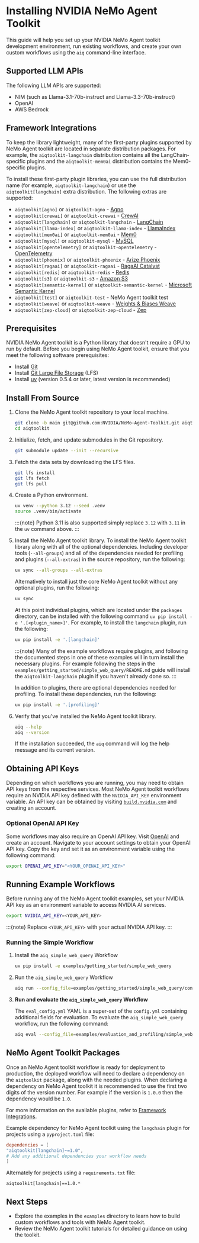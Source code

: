 <!--
SPDX-FileCopyrightText: Copyright (c) 2025, NVIDIA CORPORATION & AFFILIATES. All rights reserved.
SPDX-License-Identifier: Apache-2.0

Licensed under the Apache License, Version 2.0 (the "License");
you may not use this file except in compliance with the License.
You may obtain a copy of the License at

http://www.apache.org/licenses/LICENSE-2.0

Unless required by applicable law or agreed to in writing, software
distributed under the License is distributed on an "AS IS" BASIS,
WITHOUT WARRANTIES OR CONDITIONS OF ANY KIND, either express or implied.
See the License for the specific language governing permissions and
limitations under the License.
-->

# Installing NVIDIA NeMo Agent Toolkit

This guide will help you set up your NVIDIA NeMo Agent toolkit development environment, run existing workflows, and create your own custom workflows using the `aiq` command-line interface.

## Supported LLM APIs

The following LLM APIs are supported:

- NIM (such as Llama-3.1-70b-instruct and Llama-3.3-70b-instruct)
- OpenAI
- AWS Bedrock

## Framework Integrations

To keep the library lightweight, many of the first-party plugins supported by NeMo Agent toolkit are located in separate distribution packages. For example, the `aiqtoolkit-langchain` distribution contains all the LangChain-specific plugins and the `aiqtoolkit-mem0ai` distribution contains the Mem0-specific plugins.

To install these first-party plugin libraries, you can use the full distribution name (for example, `aiqtoolkit-langchain`) or use the `aiqtoolkit[langchain]` extra distribution. The following extras are supported:

- `aiqtoolkit[agno]` or `aiqtoolkit-agno` - [Agno](https://agno.com/)
- `aiqtoolkit[crewai]` or `aiqtoolkit-crewai` - [CrewAI](https://www.crewai.com/)
- `aiqtoolkit[langchain]` or `aiqtoolkit-langchain` - [LangChain](https://www.langchain.com/)
- `aiqtoolkit[llama-index]` or `aiqtoolkit-llama-index` - [LlamaIndex](https://www.llamaindex.ai/)
- `aiqtoolkit[mem0ai]` or `aiqtoolkit-mem0ai` - [Mem0](https://mem0.ai/)
- `aiqtoolkit[mysql]` or `aiqtoolkit-mysql` - [MySQL](https://www.mysql.com/)
- `aiqtoolkit[opentelemetry]` or `aiqtoolkit-opentelemetry` - [OpenTelemetry](https://opentelemetry.io/)
- `aiqtoolkit[phoenix]` or `aiqtoolkit-phoenix` - [Arize Phoenix](https://arize.com/docs/phoenix)
- `aiqtoolkit[ragaai]` or `aiqtoolkit-ragaai` - [RagaAI Catalyst](https://raga.ai/)
- `aiqtoolkit[redis]` or `aiqtoolkit-redis` - [Redis](https://redis.io/)
- `aiqtoolkit[s3]` or `aiqtoolkit-s3` - [Amazon S3](https://aws.amazon.com/s3/)
- `aiqtoolkit[semantic-kernel]` or `aiqtoolkit-semantic-kernel` - [Microsoft Semantic Kernel](https://learn.microsoft.com/en-us/semantic-kernel/)
- `aiqtoolkit[test]` or `aiqtoolkit-test` - NeMo Agent toolkit test
- `aiqtoolkit[weave]` or `aiqtoolkit-weave` - [Weights & Biases Weave](https://weave-docs.wandb.ai)
- `aiqtoolkit[zep-cloud]` or `aiqtoolkit-zep-cloud` - [Zep](https://www.getzep.com/)


## Prerequisites

NVIDIA NeMo Agent toolkit is a Python library that doesn't require a GPU to run by default. Before you begin using NeMo Agent toolkit, ensure that you meet the following software prerequisites:

- Install [Git](https://git-scm.com/)
- Install [Git Large File Storage](https://git-lfs.github.com/) (LFS)
- Install [uv](https://docs.astral.sh/uv/getting-started/installation/) (version 0.5.4 or later, latest version is recommended)

## Install From Source

1. Clone the NeMo Agent toolkit repository to your local machine.
    ```bash
    git clone -b main git@github.com:NVIDIA/NeMo-Agent-Toolkit.git aiqtoolkit
    cd aiqtoolkit
    ```

1. Initialize, fetch, and update submodules in the Git repository.
    ```bash
    git submodule update --init --recursive
    ```

1. Fetch the data sets by downloading the LFS files.
    ```bash
    git lfs install
    git lfs fetch
    git lfs pull
    ```

1. Create a Python environment.
    ```bash
    uv venv --python 3.12 --seed .venv
    source .venv/bin/activate
    ```
    :::{note}
    Python 3.11 is also supported simply replace `3.12` with `3.11` in the `uv` command above.
    :::

1. Install the NeMo Agent toolkit library.
    To install the NeMo Agent toolkit library along with all of the optional dependencies. Including developer tools (`--all-groups`) and all of the dependencies needed for profiling and plugins (`--all-extras`) in the source repository, run the following:
    ```bash
    uv sync --all-groups --all-extras
    ```

    Alternatively to install just the core NeMo Agent toolkit without any optional plugins, run the following:
    ```bash
    uv sync
    ```

    At this point individual plugins, which are located under the `packages` directory, can be installed with the following command `uv pip install -e '.[<plugin_name>]'`.
    For example, to install the `langchain` plugin, run the following:
    ```bash
    uv pip install -e '.[langchain]'
    ```

    :::{note}
    Many of the example workflows require plugins, and following the documented steps in one of these examples will in turn install the necessary plugins. For example following the steps in the `examples/getting_started/simple_web_query/README.md` guide will install the `aiqtoolkit-langchain` plugin if you haven't already done so.
    :::

    In addition to plugins, there are optional dependencies needed for profiling. To install these dependencies, run the following:
    ```bash
    uv pip install -e '.[profiling]'
    ```
1. Verify that you've installed the NeMo Agent toolkit library.

     ```bash
     aiq --help
     aiq --version
     ```

     If the installation succeeded, the `aiq` command will log the help message and its current version.


## Obtaining API Keys
Depending on which workflows you are running, you may need to obtain API keys from the respective services. Most NeMo Agent toolkit workflows require an NVIDIA API key defined with the `NVIDIA_API_KEY` environment variable. An API key can be obtained by visiting [`build.nvidia.com`](https://build.nvidia.com/) and creating an account.

### Optional OpenAI API Key
Some workflows may also require an OpenAI API key. Visit [OpenAI](https://openai.com/) and create an account. Navigate to your account settings to obtain your OpenAI API key. Copy the key and set it as an environment variable using the following command:

```bash
export OPENAI_API_KEY="<YOUR_OPENAI_API_KEY>"
```

## Running Example Workflows

Before running any of the NeMo Agent toolkit examples, set your NVIDIA API key as an
environment variable to access NVIDIA AI services.

```bash
export NVIDIA_API_KEY=<YOUR_API_KEY>
```

:::{note}
Replace `<YOUR_API_KEY>` with your actual NVIDIA API key.
:::

### Running the Simple Workflow

1. Install the `aiq_simple_web_query` Workflow

    ```bash
    uv pip install -e examples/getting_started/simple_web_query
    ```

2. Run the `aiq_simple_web_query` Workflow

    ```bash
    aiq run --config_file=examples/getting_started/simple_web_query/configs/config.yml --input "What is LangSmith"
    ```

3. **Run and evaluate the `aiq_simple_web_query` Workflow**

    The `eval_config.yml` YAML is a super-set of the `config.yml` containing additional fields for evaluation. To evaluate the `aiq_simple_web_query` workflow, run the following command:
    ```bash
    aiq eval --config_file=examples/evaluation_and_profiling/simple_web_query_eval/configs/eval_config.yml
    ```


## NeMo Agent Toolkit Packages
Once an NeMo Agent toolkit workflow is ready for deployment to production, the deployed workflow will need to declare a dependency on the `aiqtoolkit` package, along with the needed plugins. When declaring a dependency on NeMo Agent toolkit it is recommended to use the first two digits of the version number. For example if the version is `1.0.0` then the dependency would be `1.0`.

For more information on the available plugins, refer to [Framework Integrations](#framework-integrations).

Example dependency for NeMo Agent toolkit using the `langchain` plugin for projects using a `pyproject.toml` file:
```toml
dependencies = [
"aiqtoolkit[langchain]~=1.0",
# Add any additional dependencies your workflow needs
]
```

Alternately for projects using a `requirements.txt` file:
```
aiqtoolkit[langchain]==1.0.*
```

## Next Steps

* Explore the examples in the `examples` directory to learn how to build custom workflows and tools with NeMo Agent toolkit.
* Review the NeMo Agent toolkit tutorials for detailed guidance on using the toolkit.

